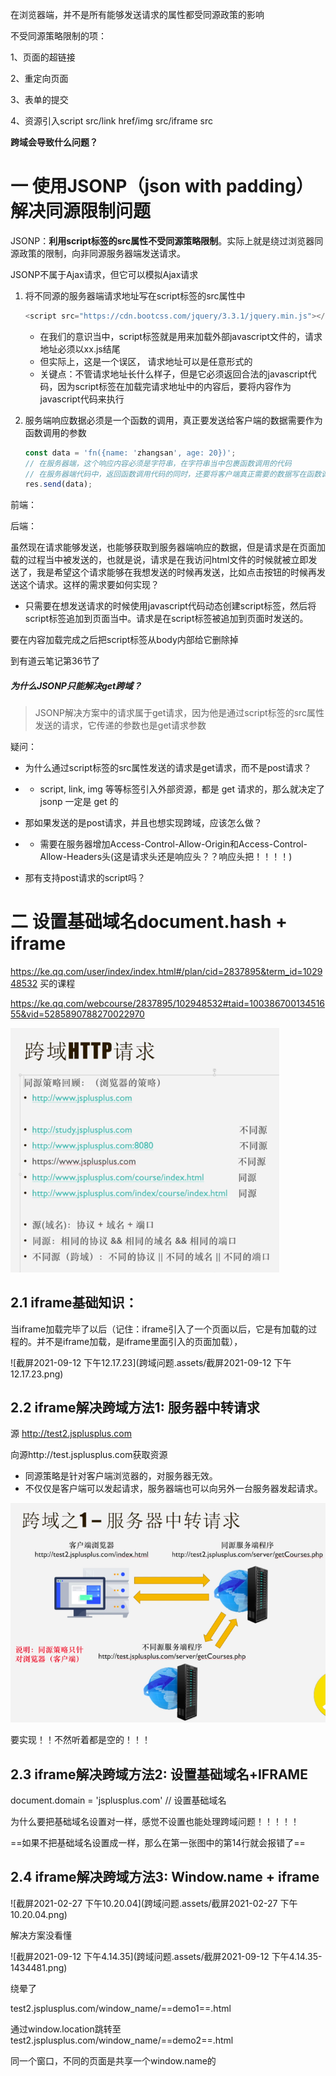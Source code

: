  在浏览器端，并不是所有能够发送请求的属性都受同源政策的影响

不受同源策略限制的项：

1、页面的超链接

2、重定向页面

3、表单的提交

4、资源引入script src/link href/img src/iframe src

**跨域会导致什么问题？**

# 一 使用JSONP（json with padding）解决同源限制问题

JSONP：**利用script标签的src属性不受同源策略限制**。实际上就是绕过浏览器同源政策的限制，向非同源服务器端发送请求。

JSONP不属于Ajax请求，但它可以模拟Ajax请求

1. 将不同源的服务器端请求地址写在script标签的src属性中

   ```javascript
   <script src="https://cdn.bootcss.com/jquery/3.3.1/jquery.min.js"></script>
   ```

   - 在我们的意识当中，script标签就是用来加载外部javascript文件的，请求地址必须以xx.js结尾
   - 但实际上，这是一个误区， 请求地址可以是任意形式的
   - 关键点：不管请求地址长什么样子，但是它必须返回合法的javascript代码，因为script标签在加载完请求地址中的内容后，要将内容作为javascript代码来执行

2. 服务端响应数据必须是一个函数的调用，真正要发送给客户端的数据需要作为函数调用的参数

   ```javascript
   const data = 'fn({name: 'zhangsan', age: 20})';
   // 在服务器端，这个响应内容必须是字符串，在字符串当中包裹函数调用的代码
   // 在服务器端代码中，返回函数调用代码的同时，还要将客户端真正需要的数据写在函数调用实参的地方。因为函数在客户端被执行的时候，客户端就可以通过形参来对应这个数据了
   res.send(data);
   ```

前端：

后端：

虽然现在请求能够发送，也能够获取到服务器端响应的数据，但是请求是在页面加载的过程当中被发送的，也就是说，请求是在我访问html文件的时候就被立即发送了，我是希望这个请求能够在我想发送的时候再发送，比如点击按钮的时候再发送这个请求。这样的需求要如何实现？

- 只需要在想发送请求的时候使用javascript代码动态创建script标签，然后将script标签追加到页面当中。请求是在script标签被追加到页面时发送的。

要在内容加载完成之后把script标签从body内部给它删除掉

到有道云笔记第36节了

##### 为什么JSONP只能解决get跨域？

> JSONP解决方案中的请求属于get请求，因为他是通过script标签的src属性发送的请求，它传递的参数也是get请求参数

疑问：

- 为什么通过script标签的src属性发送的请求是get请求，而不是post请求？

- - script, link, img 等等标签引入外部资源，都是 get 请求的，那么就决定了 jsonp 一定是 get 的

- 那如果发送的是post请求，并且也想实现跨域，应该怎么做？

- - 需要在服务器增加Access-Control-Allow-Origin和Access-Control-Allow-Headers头(这是请求头还是响应头？？响应头把！！！！)

- 那有支持post请求的script吗？

# 二 设置基础域名document.hash + iframe

https://ke.qq.com/user/index/index.html#/plan/cid=2837895&term_id=102948532 买的课程

https://ke.qq.com/webcourse/2837895/102948532#taid=10038670013451655&vid=5285890788270022970

<img src="跨域问题.assets/截屏2021-09-12 上午11.27.56.png" alt="截屏2021-09-12 上午11.27.56" style="zoom: 67%;" />

## 2.1 iframe基础知识：

当iframe加载完毕了以后（记住：iframe引入了一个页面以后，它是有加载的过程的。并不是iframe加载，是iframe里面引入的页面加载），

![截屏2021-09-12 下午12.17.23](跨域问题.assets/截屏2021-09-12 下午12.17.23.png)

## 2.2 iframe解决跨域方法1: 服务器中转请求

源 http://test2.jsplusplus.com

向源http://test.jsplusplus.com获取资源

* 同源策略是针对客户端浏览器的，对服务器无效。
* 不仅仅是客户端可以发起请求，服务器端也可以向另外一台服务器发起请求。   

<img src="跨域问题.assets/截屏2021-02-27 下午9.30.04.png" alt="截屏2021-02-27 下午9.30.04" style="zoom:90%;" />  

要实现！！不然听着都是空的！！！

## 2.3 iframe解决跨域方法2: 设置基础域名+IFRAME

document.domain = 'jsplusplus.com' // 设置基础域名

为什么要把基础域名设置对一样，感觉不设置也能处理跨域问题！！！！！

==如果不把基础域名设置成一样，那么在第一张图中的第14行就会报错了==

## 2.4 iframe解决跨域方法3: Window.name + iframe

![截屏2021-02-27 下午10.20.04](跨域问题.assets/截屏2021-02-27 下午10.20.04.png)

解决方案没看懂

![截屏2021-09-12 下午4.14.35](跨域问题.assets/截屏2021-09-12 下午4.14.35-1434481.png)

绕晕了

test2.jsplusplus.com/window_name/==demo1==.html

通过window.location跳转至 test2.jsplusplus.com/window_name/==demo2==.html

同一个窗口，不同的页面是共享一个window.name的


